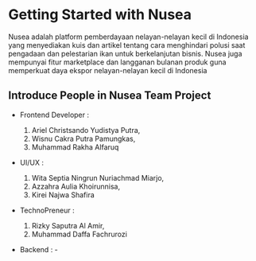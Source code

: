 # Getting Started with Nusea

Nusea adalah platform pemberdayaan nelayan-nelayan kecil di Indonesia yang menyediakan kuis dan artikel tentang cara menghindari polusi saat pengadaan dan pelestarian ikan untuk berkelanjutan bisnis. Nusea juga mempunyai fitur marketplace dan langganan bulanan produk guna memperkuat daya ekspor nelayan-nelayan kecil di Indonesia

## Introduce People in Nusea Team Project

- Frontend Developer :
  1. Ariel Christsando Yudistya Putra,
  2. Wisnu Cakra Putra Pamungkas,
  3. Muhammad Rakha Alfaruq
 

- UI/UX :
  1. Wita Septia Ningrun Nuriachmad Miarjo,
  2. Azzahra Aulia Khoirunnisa,
  3. Kirei Najwa Shafira

 
- TechnoPreneur :
    1. Rizky Saputra Al Amir,
    2. Muhammad Daffa Fachrurozi

 
- Backend : -
